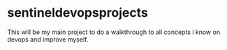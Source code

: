 # sentineldevopsprojects

This will be my main project to do a walkthrough to all concepts i know on devops and improve myself.
